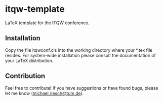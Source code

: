 # itqw-template
LaTeX template for the ITQW conference.

Installation
--------------------

Copy the file itqwconf.cls into the working directory where your *.tex file
resides. For system-wide installation please consult the documentation of your
LaTeX distribution.

Contribution
--------------------

Feel free to contribute! If you have suggestions or have found bugs, please
let me know (michael.riesch@tum.de).
